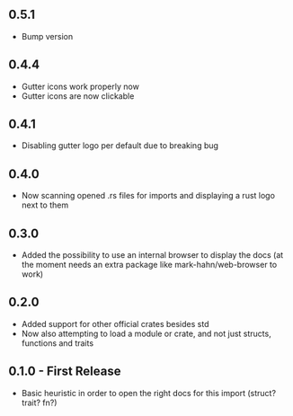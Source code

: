 ## 0.5.1
* Bump version

## 0.4.4
* Gutter icons work properly now
* Gutter icons are now clickable

## 0.4.1
* Disabling gutter logo per default due to breaking bug

## 0.4.0
* Now scanning opened .rs files for imports and displaying a rust logo next to them

## 0.3.0
* Added the possibility to use an internal browser to display the docs (at the moment needs an extra package like mark-hahn/web-browser to work)

## 0.2.0
* Added support for other official crates besides std
* Now also attempting to load a module or crate, and not just structs, functions and traits

## 0.1.0 - First Release
* Basic heuristic in order to open the right docs for this import (struct? trait? fn?)
